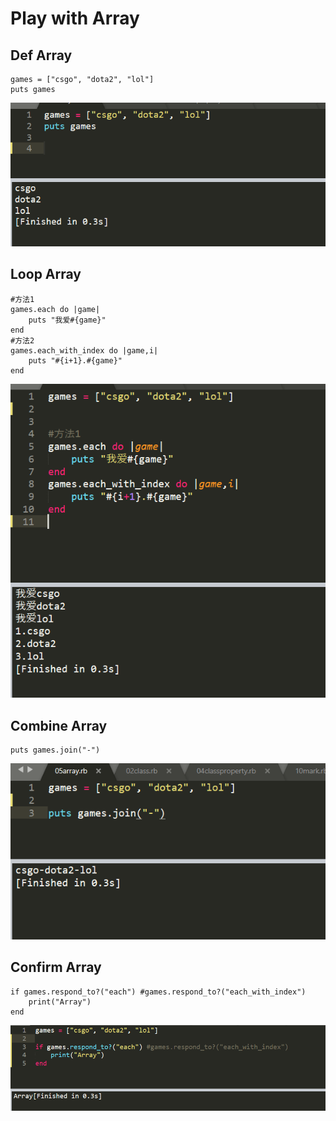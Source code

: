 # Play with Array

## Def  Array

```text
games = ["csgo", "dota2", "lol"]
puts games
```

![](../.gitbook/assets/image%20%28182%29.png)

## Loop Array

```text
#方法1
games.each do |game|
    puts "我爱#{game}"
end
#方法2
games.each_with_index do |game,i|
	puts "#{i+1}.#{game}"
end
```

![](../.gitbook/assets/image%20%28131%29.png)

## Combine Array

```text
puts games.join("-")
```

![](../.gitbook/assets/image%20%28154%29.png)

## Confirm Array

```text
if games.respond_to?("each") #games.respond_to?("each_with_index")
	print("Array")
end
```

![](../.gitbook/assets/image%20%2852%29.png)

